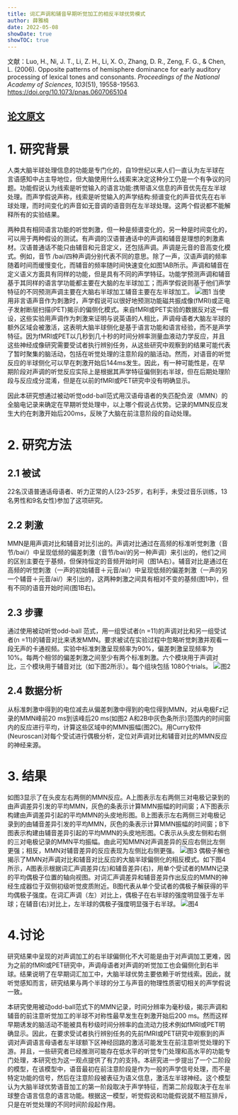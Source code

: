 ```yaml
---
title: 词汇声调和辅音早期听觉加工的相反半球优势模式
author: 薛雅楠
date: 2022-05-08
showDate: true
showTOC: true
---
```

文献：Luo, H., Ni, J. T., Li, Z. H., Li, X. O., Zhang, D. R., Zeng, F. G., & Chen, L. (2006). Opposite patterns of hemisphere dominance for early auditory processing of lexical tones and consonants. *Proceedings of the National Academy of Sciences*, *103*(51), 19558-19563.
https://doi.org/10.1073/pnas.0607065104
## [论文原文](../Source_Files/2022-05-08-XYN1.Pdf)
# 1. 研究背景
人类大脑半球处理信息的功能是专门化的，自19世纪以来人们一直认为左半球在言语感知中占主导地位，但大脑使用什么线索来决定这种分工仍是一个有争议的问题。功能假说认为线索是听觉输入的语言功能:携带语义信息的声音优先在左半球处理。而声学假说声称，线索是听觉输入的声学结构:频谱变化的声音优先在右半球处理，而时间变化的声音如无音调的语音则在左半球处理。这两个假说都不能解释所有的实验结果。

两种具有相同语言功能的听觉刺激，但一种是频谱变化的，另一种是时间变化的，可以用于两种假设的测试。有声调的汉语普通话中的声调和辅音是理想的刺激素材。汉语普通话不能只由辅音和元音定义，还包括声调。声调是元音的音高变化模式。例如，音节 /bai/四种声调分别代表不同的意思。除了一声，汉语声调的频率随着时间而缓慢变化，而辅音的频率随时间快速变化如图1AB所示。声调和辅音在定义语义方面具有同样的功能，但是具有不同的声学特征。功能学预测声调和辅音基于其同样的语言学功能都主要在大脑的左半球加工；而声学假说则基于他们声学特征的不同预测声调主要在大脑右半球加工辅音主要在左半球加工。
![图1](../Supporting_Information/2022-05-08-XYN1-Fig-1.png)
当使用非言语声音作为刺激时，声学假说可以很好地预测功能磁共振成像(fMRI)或正电子发射断层扫描(PET)揭示的偏侧化模式。来自fMRI或PET实验的数据反对这一假设，这些实验用声调作为刺激来证明与说英语的人相比，声调母语者大脑左半球的额外区域会被激活，这表明大脑半球侧化是基于语言功能和语言经验，而不是声学特征。因为fMRI或PET以几秒到几十秒的时间分辨率测量血液动力学反应，并且这些神经成像研究需要受试者执行辨别任务，从这些研究中观察到的结果可能代表了暂时聚集的脑活动，包括在听觉处理的注意阶段的脑活动。然而，对语音的听觉反应的半球侧化可以早在刺激开始后144ms发生。因此，有一种可能性是，在早期阶段对声调的听觉反应实际上是根据其声学特征偏侧到右半球，但在后期处理阶段与反应成分混淆，但是在以前的fMRI或PET研究中没有明确显示。

因此本研究想通过被动听觉odd-ball范式用汉语母语者的失匹配负波（MMN）的全脑电记录来确定在早期听觉处理中，以上哪个假说占优势。记录的MMN反应发生大约在刺激开始后200ms，反映了大脑在前注意阶段的自动处理。
# 2. 研究方法
## 2.1 被试
22名汉语普通话母语者、听力正常的人(23-25岁，右利手，未受过音乐训练，13名男性和9名女性)参加了这项研究。
## 2.2 刺激
MMN是用声调对比和辅音对比引出的。声调对比通过在高频的标准听觉刺激（音节/bai/）中呈现低频的偏差刺激（音节/bai/的另一种声调）来引出的，他们之间的区别主要在于基频，但保持恒定的音频开始时间（图1A右）。辅音对比是通过在高频的听觉刺激（一声的初始辅音＋元音/ai/）中呈现低频的偏差刺激（一声的另一个辅音＋元音/ai/）来引出的，这两种刺激之间具有相对不变的基频(图1中)，但有不同的语音开始时间(图1B右)。
## 2.3 步骤
通过使用被动听觉odd-ball 范式，用一组受试者(n =11)的声调对比和另一组受试者(n =11)的辅音对比来诱发MMN。要求被试在实验过程中忽略听觉刺激并观看一段无声的卡通视频。实验中标准刺激呈现频率为90%，偏差刺激呈现频率为10%。每两个相邻的偏差刺激之间至少有两个标准刺激。六个模块用于声调对比，三个模块用于辅音对比（如下图2所示）。每个组块包括 1080个trials。
![图2](../Supporting_Information/2022-05-08-XYN1-Fig-2.png)
## 2.4 数据分析
从标准刺激中得到的电位减去从偏差刺激中得到的电位得到MMN，对从电极Fz记录的MMN峰前20 ms到该峰后20 ms(如图2 A和2B中灰色条所示)范围内的时间窗内的反应进行平均，计算这些区域中的MMN振幅(图2C)。用Curry软件(Neuroscan)对每个受试进行偶极分析，定位对声调对比和辅音对比的MMN反应的神经来源。
# 3. 结果
如图3显示了在头皮左右两侧的MMN反应。A上图表示左右两侧三对电极记录到的由声调差异引发的平均MMN，灰色的条表示计算MMN振幅的时间窗；A下图表示构建由声调差异引起的平均MMN的头皮地形图。B上图表示左右两侧三对电极记录到的由辅音差异引发的平均MMN，灰色的条表示计算MMN振幅的时间窗；B下图表示构建由辅音差异引起的平均MMN的头皮地形图。C表示从头皮左侧和右侧的三对电极记录的MMN平均振幅。由此可知MMN对声调差异的反应右侧比左侧更强；相反，MMN对辅音差异的反应表现为左侧比右侧更强。
![图3](../Supporting_Information/2022-05-08-XYN1-Fig-3.png)
偶极子解也揭示了MMN对声调对比和辅音对比反应的大脑半球偏侧化的相反模式。如下图4所示，A图表示根据词汇声调差异(左)和辅音差异(右)，用单个受试者的MMN记录的平均偶极子位置的轴向视图。对词汇声调差异和辅音差异作出反应的MMN的神经生成器位于双侧初级听觉皮质附近。B图代表从单个受试者的偶极子解获得的平均偶极子强度。在词汇声调（左）对比上，偶极子在右半球的强度明显强于左半球；在辅音(右)对比上，左半球的偶极子强度明显强于右半球。
![图4](../Supporting_Information/2022-05-08-XYN1-Fig-4.png)
# 4.讨论
研究结果中呈现的对声调加工的右半球偏侧化不大可能是由于对声调加工更难，因为之前的fMRI或PET研究中，声调母语者对声调的听觉加工也会偏侧化到右半球。结果说明了在早期词汇加工中，大脑半球优势主要依赖于听觉线索。因此，就听觉感知而言，研究结果与两个半球的分工与声音的物理性质密切相关的声学假说一致。

本研究使用被动odd-ball范式下的MMN记录，时间分辨率为毫秒级，揭示声调和辅音的前注意听觉加工的半球不对称性最早发生在刺激开始后200 ms。然而这样早期诱发的脑活动不能被具有秒级时间分辨率的血流动力技术例如fMRI或PET明确显示。因此，在要求受试者执行辨别任务的先前fMRI或PET研究中观察到的声调对声调语言母语者左半球额下区神经回路的激活可能发生在前注意听觉处理的下游。并且，一些研究者已经推测可能存在低水平的听觉专门处理和高水平的功能专门处理，本研究也为这一观点提供了有力的支持。本研究进一步提出了一个二阶段的模型，在该模型中，语音最初在前注意阶段是作为一般的声学信号处理，而不是特定功能的信号，然后在注意阶段被表征为语义信息，激活左半球神经。这个模型认为大脑半球优势语音加工的第一阶段取决于声学特征，而第二阶段取决于在左半球整合语言信息的语言功能。根据这一模型，听觉假说和功能假说就不相互排斥，只是在听觉处理的不同时间阶段起作用。